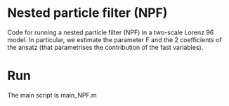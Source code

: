 # Nested particle filter (NPF)

Code for running a nested particle filter (NPF) in a two-scale Lorenz 96 model. In particular, we estimate the parameter F and the 2 coefficients of the ansatz (that parametrises the contribution of the fast variables).

# Run

The main script is main_NPF.m


